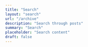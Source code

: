 ```yaml
---
title: "Search"
layout: "search"
url: "/archive"
description: "Search through posts"
summary: "Search"
placeholder: "Search content"
draft: false
---
```

